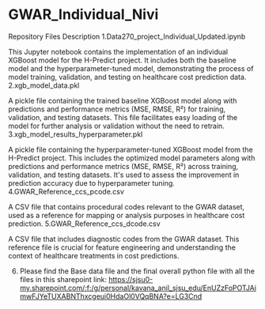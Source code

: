 # GWAR_Individual_Nivi
Repository Files Description
1.Data270_project_Individual_Updated.ipynb

This Jupyter notebook contains the implementation of an individual XGBoost model for the H-Predict project. It includes both the baseline model and the hyperparameter-tuned model, demonstrating the process of model training, validation, and testing on healthcare cost prediction data.
2.xgb_model_data.pkl

A pickle file containing the trained baseline XGBoost model along with predictions and performance metrics (MSE, RMSE, R²) for training, validation, and testing datasets. This file facilitates easy loading of the model for further analysis or validation without the need to retrain.
3.xgb_model_results_hyperparameter.pkl

A pickle file containing the hyperparameter-tuned XGBoost model from the H-Predict project. This includes the optimized model parameters along with predictions and performance metrics (MSE, RMSE, R²) across training, validation, and testing datasets. It's used to assess the improvement in prediction accuracy due to hyperparameter tuning.
4.GWAR_Reference_ccs_pcode.csv

A CSV file that contains procedural codes relevant to the GWAR dataset, used as a reference for mapping or analysis purposes in healthcare cost prediction.
5.GWAR_Reference_ccs_dcode.csv

A CSV file that includes diagnostic codes from the GWAR dataset. This reference file is crucial for feature engineering and understanding the context of healthcare treatments in cost predictions.

6. Please find the Base data file and the final overall python file with all the files in this sharepoint link:
https://sjsu0-my.sharepoint.com/:f:/g/personal/kavana_anil_sjsu_edu/EnUZzFoPOTJAimwFJYeTUXABNThxcgeui0HdaOl0VQqBNA?e=LG3Cnd
